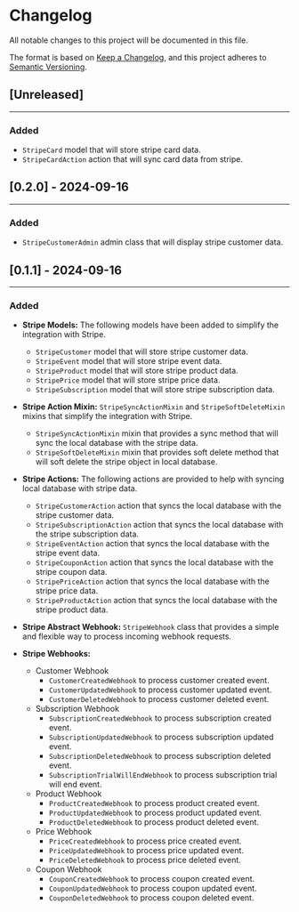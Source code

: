 Changelog
=============

All notable changes to this project will be documented in this file.

The format is based on [Keep a Changelog](https://keepachangelog.com/en/1.0.0/),
and this project adheres to [Semantic Versioning](https://semver.org/spec/v2.0.0.html).


## [Unreleased]
-------------------
### Added
* `StripeCard` model that will store stripe card data.
* `StripeCardAction` action that will sync card data from stripe.


## [0.2.0] - 2024-09-16
-------------------
### Added
* `StripeCustomerAdmin` admin class that will display stripe customer data.


## [0.1.1] - 2024-09-16
-----------------------
### Added

  - **Stripe Models:** The following models have been added to simplify
    the integration with Stripe.
    - `StripeCustomer` model that will store stripe customer data.
    - `StripeEvent` model that will store stripe event data.
    - `StripeProduct` model that will store stripe product data.
    - `StripePrice` model that will store stripe price data.
    - `StripeSubscription` model that will store stripe subscription data.

  - **Stripe Action Mixin:** `StripeSyncActionMixin` and
    `StripeSoftDeleteMixin` mixins that simplify the integration
    with Stripe.
    - `StripeSyncActionMixin` mixin that provides a sync method
      that will sync the local database with the stripe data.
    - `StripeSoftDeleteMixin` mixin that provides soft delete
      method that will soft delete the stripe object in local database.

  - **Stripe Actions:** The following actions are provided to help
    with syncing local database with stripe data.
    - `StripeCustomerAction` action that syncs the local
      database with the stripe customer data.
    - `StripeSubscriptionAction` action that syncs the local
      database with the stripe subscription data.
    - `StripeEventAction` action that syncs the local
      database with the stripe event data.
    - `StripeCouponAction` action that syncs the local
      database with the stripe coupon data.
    - `StripePriceAction` action that syncs the local
      database with the stripe price data.
    - `StripeProductAction` action that syncs the local
      database with the stripe product data.

  - **Stripe Abstract Webhook:** `StripeWebhook` class that provides a
    simple and flexible way to process incoming webhook requests.

  - **Stripe Webhooks:**
    - Customer Webhook
        - `CustomerCreatedWebhook` to process customer created event.
        - `CustomerUpdatedWebhook` to process customer updated event.
        - `CustomerDeletedWebhook` to process customer deleted event.
    - Subscription Webhook
        - `SubscriptionCreatedWebhook` to process subscription created event.
        - `SubscriptionUpdatedWebhook` to process subscription updated event.
        - `SubscriptionDeletedWebhook` to process subscription deleted event.
        - `SubscriptionTrialWillEndWebhook` to process subscription trial will end event.
    - Product Webhook
        - `ProductCreatedWebhook` to process product created event.
        - `ProductUpdatedWebhook` to process product updated event.
        - `ProductDeletedWebhook` to process product deleted event.
    - Price Webhook
        - `PriceCreatedWebhook` to process price created event.
        - `PriceUpdatedWebhook` to process price updated event.
        - `PriceDeletedWebhook` to process price deleted event.
    - Coupon Webhook
        - `CouponCreatedWebhook` to process coupon created event.
        - `CouponUpdatedWebhook` to process coupon updated event.
        - `CouponDeletedWebhook` to process coupon deleted event.
